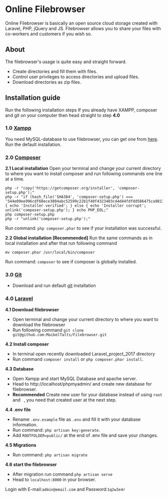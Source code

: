 # Online Filebrowser
Online Filebrowser is basically an open source cloud storage created with Laravel, PHP, jQuery and JS. Filebrowser allows you to share your files with co-workers and customers if you wish so.

## About
The filebrowser's usage is quite easy and straight forward.

- Create directories and fill them with files.
- Control user privileges to access directories and upload files.
- Download directories as zip files.

## Installation guide
Run the following installation steps
If you already have XAMPP, composer and git on your computer then head straight to step **4.0**

### 1.0 [Xampp](https://www.apachefriends.org/index.html)
You need MySQL-database to use filebrowser, you can get one from [here](https://www.apachefriends.org/index.html).
Run the default installation.

### 2.0 [Composer](https://getcomposer.org/download/)

**2.1 Local installation**
Open your terminal and change your current directory to where you want to install composer and run following commands one line at a time.
```
php -r "copy('https://getcomposer.org/installer', 'composer-setup.php');"
php -r "if (hash_file('SHA384', 'composer-setup.php') === '544e09ee996cdf60ece3804abc52599c22b1f40f4323403c44d44fdfdd586475ca9813a858088ffbc1f233e9b180f061') { echo 'Installer verified'; } else { echo 'Installer corrupt'; unlink('composer-setup.php'); } echo PHP_EOL;"
php composer-setup.php
php -r "unlink('composer-setup.php');"
```
Run command: ```php composer.phar``` to see if your installation was successful.

**2.2 Global installation [Recommended]**
Run the same commands as in local installation and after that run following command
```
mv composer.phar /usr/local/bin/composer
```
Run command: ```composer``` to see if composer is globally installed.

### 3.0 [Git](https://git-scm.com/)
- Download and run default [git](https://git-scm.com/) installation

### 4.0 [Laravel](https://laravel.com/docs/5.6/installation)

**4.1 Download filebrowser**
- Open terminal and change your current directory to where you want to download the filebrowser
- Run following command ```git clone git@github.com:MaikelTalts/Filebrowser.git```

**4.2 Install composer**
- In terminal open recently downloaded Laravel_project_2017 directory
- Run command ```composer install``` or ```php composer.phar install```.

**4.3 Database**
- Open Xampp and start MySQL Database and apache server.
- Head to http://localhost/phpmyadmin/ and create new database for filebrowser.
- **Recommended** Create new user for your database instead of using ```root``` and ``` ```, you need that created user at the next step.

**4.4 .env file**
- Rename ```.env.example``` file as ```.env``` and fill it with your database information.
- Run command: ```php artisan key:generate```.
- Add ```ROOTFOLDER=public/``` at the end of .env file and save your changes.

**4.5 Migrations**
- Run command: ``` php artisan migrate ```

**4.6 start the filebrowser**
- After migration run command ```php artisan serve ```
- Head to ```localhost:8000``` in your browser.

Login with E-mail:```admin@email.com``` and Password:```1q2w3e4r```
